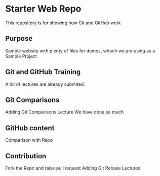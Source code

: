 # Starter Web Repo

This repository is for showing how Git and GitHub work

## Purpose

Sample website with plenty of files for demos, whoch we are using as a Sample Project

## Git and GitHub Training
A lot of lectures are already submited.

## Git Comparisons 
Adding Git Comparisons Lecture
We have done so much 

## GitHub content
Comparison with Repo

## Contribution 
Fork the Repo and raise pull request 
Adding Git Rebase Lectures
